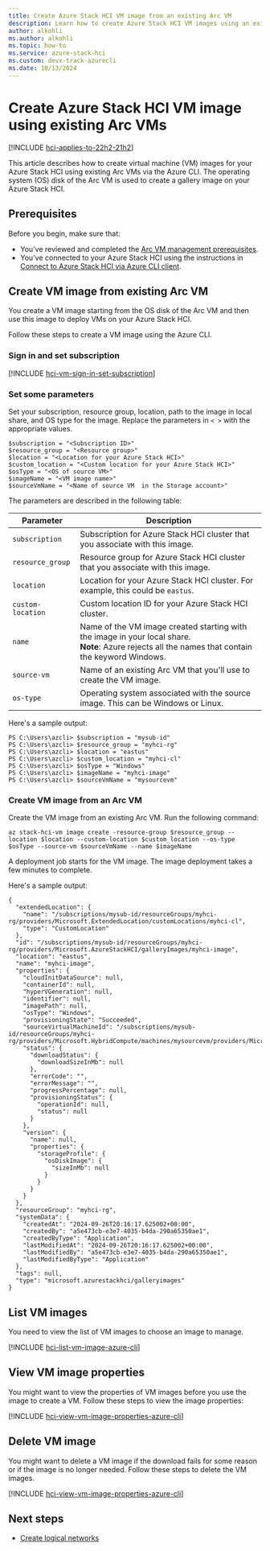 ```yaml
---
title: Create Azure Stack HCI VM image from an existing Arc VM
description: Learn how to create Azure Stack HCI VM images using an existing Arc VM via Azure CLI.
author: alkohli
ms.author: alkohli
ms.topic: how-to
ms.service: azure-stack-hci
ms.custom: devx-track-azurecli
ms.date: 10/13/2024
---
```


# Create Azure Stack HCI VM image using existing Arc VMs

[!INCLUDE [hci-applies-to-22h2-21h2](../../includes/hci-applies-to-23h2.md)]

This article describes how to create virtual machine (VM) images for your Azure Stack HCI using existing Arc VMs via the Azure CLI. The operating system (OS) disk of the Arc VM is used to create a gallery image on your Azure Stack HCI.


## Prerequisites

Before you begin, make sure that:

- You've reviewed and completed the [Arc VM management prerequisites](./azure-arc-vm-management-prerequisites.md).
- You've connected to your Azure Stack HCI using the instructions in [Connect to Azure Stack HCI via Azure CLI client](./azure-arc-vm-management-prerequisites.md#azure-command-line-interface-cli-requirements).


## Create VM image from existing Arc VM

You create a VM image starting from the OS disk of the Arc VM and then use this image to deploy VMs on your Azure Stack HCI.

Follow these steps to create a VM image using the Azure CLI.

### Sign in and set subscription

[!INCLUDE [hci-vm-sign-in-set-subscription](../../includes/hci-vm-sign-in-set-subscription.md)]

### Set some parameters

Set your subscription, resource group, location, path to the image in local share, and OS type for the image. Replace the parameters in `< >` with the appropriate values.

```azurecli
$subscription = "<Subscription ID>"
$resource_group = "<Resource group>"
$location = "<Location for your Azure Stack HCI>"
$custom_location = "<Custom location for your Azure Stack HCI>"
$osType = "<OS of source VM>"
$imageName = "<VM image name>"
$sourceVmName = "<Name of source VM  in the Storage account>"
```

The parameters are described in the following table:

| Parameter        | Description                                                                                |
|------------------|--------------------------------------------------------------------------------------------|
| `subscription`   | Subscription for Azure Stack HCI cluster that you associate with this image.        |
| `resource_group` | Resource group for Azure Stack HCI cluster that you associate with this image.        |
| `location`       | Location for your Azure Stack HCI cluster. For example, this could be `eastus`. |
| `custom-location`| Custom location ID for your Azure Stack HCI cluster.  |
| `name`           | Name of the VM image created starting with the image in your local share. <br> **Note**: Azure rejects all the names that contain the keyword Windows. |
| `source-vm`      | Name of an existing Arc VM that you'll use to create the VM image. |
| `os-type`        | Operating system associated with the source image. This can be Windows or Linux.           |

Here's a sample output:

```
PS C:\Users\azcli> $subscription = "mysub-id"
PS C:\Users\azcli> $resource_group = "myhci-rg"
PS C:\Users\azcli> $location = "eastus"
PS C:\Users\azcli> $custom_location = "myhci-cl"
PS C:\Users\azcli> $osType = "Windows"
PS C:\Users\azcli> $imageName = "myhci-image"
PS C:\Users\azcli> $sourceVmName = "mysourcevm"
```

### Create VM image from an Arc VM


Create the VM image from an existing Arc VM. Run the following command:

```azurecli
az stack-hci-vm image create -resource-group $resource_group --location $location --custom-location $custom_location --os-type $osType --source-vm $sourceVmName --name $imageName
```

A deployment job starts for the VM image. The image deployment takes a few minutes to complete.

Here's a sample output:

```
{
  "extendedLocation": {
    "name": "/subscriptions/mysub-id/resourceGroups/myhci-rg/providers/Microsoft.ExtendedLocation/customLocations/myhci-cl",
    "type": "CustomLocation"
  },
  "id": "/subscriptions/mysub-id/resourceGroups/myhci-rg/providers/Microsoft.AzureStackHCI/galleryImages/myhci-image",
  "location": "eastus",
  "name": "myhci-image",
  "properties": {
    "cloudInitDataSource": null,
    "containerId": null,
    "hyperVGeneration": null,
    "identifier": null,
    "imagePath": null,
    "osType": "Windows",
    "provisioningState": "Succeeded",
    "sourceVirtualMachineId": "/subscriptions/mysub-id/resourceGroups/myhci-rg/providers/Microsoft.HybridCompute/machines/mysourcevm/providers/Microsoft.AzureStackHCI/virtualMachineInstances/default",
    "status": {
      "downloadStatus": {
        "downloadSizeInMb": null
      },
      "errorCode": "",
      "errorMessage": "",
      "progressPercentage": null,
      "provisioningStatus": {
        "operationId": null,
        "status": null
      }
    },
    "version": {
      "name": null,
      "properties": {
        "storageProfile": {
          "osDiskImage": {
            "sizeInMb": null
          }
        }
      }
    }
  },
  "resourceGroup": "myhci-rg",
  "systemData": {
    "createdAt": "2024-09-26T20:16:17.625002+00:00",
    "createdBy": "a5e473cb-e3e7-4035-b4da-290a65350ae1",
    "createdByType": "Application",
    "lastModifiedAt": "2024-09-26T20:16:17.625002+00:00",
    "lastModifiedBy": "a5e473cb-e3e7-4035-b4da-290a65350ae1",
    "lastModifiedByType": "Application"
  },
  "tags": null,
  "type": "microsoft.azurestackhci/galleryimages"
}
```

## List VM images

You need to view the list of VM images to choose an image to manage.

[!INCLUDE [hci-list-vm-image-azure-cli](../../includes/hci-list-vm-image-azure-cli.md)]

## View VM image properties

You might want to view the properties of VM images before you use the image to create a VM. Follow these steps to view the image properties:

[!INCLUDE [hci-view-vm-image-properties-azure-cli](../../includes/hci-view-vm-image-properties-azure-cli.md)]


## Delete VM image

You might want to delete a VM image if the download fails for some reason or if the image is no longer needed. Follow these steps to delete the VM images.

[!INCLUDE [hci-view-vm-image-properties-azure-cli](../../includes/hci-delete-vm-image-azure-cli.md)]

## Next steps

- [Create logical networks](./create-virtual-networks.md)

